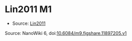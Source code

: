 <a name="material" />

# Lin2011 M1
<script type="application/ld+json">
  {
    "@context": "https://schema.org/",
    "@type": "ChemicalSubstance",
    "@id": "https://egonw.github.io/nanowiki/nanowiki330.html#material",
    "http://purl.org/dc/terms/conformsTo":
      {
        "@type": "CreativeWork",
        "@id": "https://bioschemas.org/profiles/ChemicalSubstance/0.4-RELEASE/"
      },
    "identfier": "330",
    "name": "Lin2011 M1",
    "url": "https://egonw.github.io/nanowiki/nanowiki330.html#material",
    "sameAs": "http://127.0.0.1/mediawiki/index.php/Special:URIResolver/Lin2011_M1"
  }
</script>


* Source: [Lin2011](articleLin2011.md)


Source: NanoWiki 6, doi:[10.6084/m9.figshare.11897205.v1](https://doi.org/10.6084/m9.figshare.11897205.v1)
